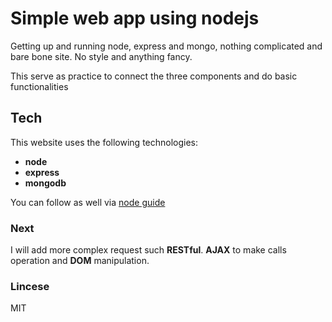 # Simple web app using nodejs

Getting up and running node, express and mongo, nothing complicated and bare bone site. No style and anything fancy.

This serve as practice to connect the three components and do basic functionalities 

## Tech

This website uses the following technologies:
- **node**
- **express**
- **mongodb**

You can follow as well via [node guide](https://closebrace.com/tutorials/2017-03-02/the-dead-simple-step-by-step-guide-for-front-end-developers-to-getting-up-and-running-with-nodejs-express-and-mongodb)

### Next
I will add more complex request such **RESTful**.
**AJAX** to make calls operation and **DOM** manipulation.

### Lincese
MIT


